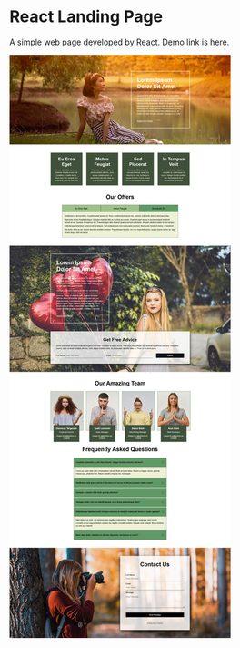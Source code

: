 # React Landing Page

A simple web page developed by React. Demo link is [here](https://kulyk-volodymyr.github.io/react-landing-page/).

![This is an image](screen.jpg)
